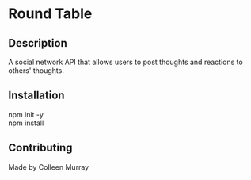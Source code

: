 # Round Table

## Description
A social network API that allows users to post thoughts and reactions to others' thoughts.

## Installation
npm init -y  
npm install

## Contributing
Made by Colleen Murray